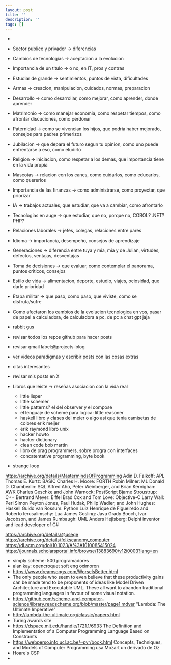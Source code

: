 ```yaml
---
layout: post
title: ''
description: ''
tags: []
---
```


*
* Sector publico y privador -> diferencias
* Cambios de tecnologias -> aceptacion a la evolucion
* Importancia de un titulo -> o no, en IT, pros y contras
* Estudiar de grande -> sentimientos, puntos de vista, dificultades
* Armas -> creacion, manipulacion, cuidados, normas, preparacion
* Desarrollo -> como desarrollar, como mejorar, como aprender, donde aprender
* Matrimonio -> como manejar economia, como respetar tiempos, como afrontar discuciones, como perdonar
* Paternidad -> como se vivencian los hijos, que podria haber mejorado, consejos para padres primerizos
* Jubilacion -> que depara el futuro segun tu opinion, como uno puede enfrentarse a eso, como eludirlo
* Religion -> iniciacion, como respetar a los demas, que importancia tiene en la vida propia
* Mascotas -> relacion con los canes, como cuidarlos, como educarlos, como quererlos
* Importancia de las finanzas -> como administrarse, como proyectar, que priorizar
* IA -> trabajos actuales, que estudiar, que va a cambiar, como afrontarlo
* Tecnologias en auge -> que estudiar, que no, porque no, COBOL? .NET? PHP?
* Relaciones laborales -> jefes, colegas, relaciones entre pares
* Idioma -> importancia, desempeño, consejos de aprendizaje
* Generaciones -> diferencia entre tuya y mia, mia y de Julian, virtudes, defectos, ventajas, desventajas
* Toma de decisiones -> que evaluar, como contemplar el panorama, puntos criticos, consejos
* Estilo de vida -> alimentacion, deporte, estudio, viajes, ociosidad, que darle prioridad
* Etapa militar -> que paso, como paso, que viviste, como se disfruta/sufre
* Como afectaron los cambios de la evolucion tecnologica en vos, pasar de papel a calculadora, de calculadora a pc, de pc a chat gpt jaja
* rabbit gus
* revisar todos los repos github para hacer posts
* revisar gmail label:@projects-blog
* ver videos paradigmas y escribir posts con las cosas extras
* citas interesantes
* revisar mis posts en X

* Libros que leiste -> reseñas asociacion con la vida real
  * little lisper
  * little schemer
  * little patterns? el del observer y el compose
  * el lenguaje de scheme para logica: little reasoner
  * haskell libro y clases del meier o algo asi que tenia camisetas de colores erik meijer
  * erik raymond libro unix
  * hacker howto
  * hacker dictionary
  * clean code bob martin
  * libro de prag programmers, sobre progra con interfaces
  * concatentative programming, byte book

* strange loop


https://archive.org/details/MastermindsOfProgramming
Adin D. Falkoff: APL
Thomas E. Kurtz: BASIC
Charles H. Moore: FORTH
Robin Milner: ML
Donald D. Chamberlin: SQL
Alfred Aho, Peter Weinberger, and Brian Kernighan: AWK
Charles Geschke and John Warnock: PostScript
Bjarne Stroustrup: C++
Bertrand Meyer: Eiffel
Brad Cox and Tom Love: Objective-C
Larry Wall: Perl
Simon Peyton Jones, Paul Hudak, Philip Wadler, and John Hughes: Haskell
Guido van Rossum: Python
Luiz Henrique de Figueiredo and Roberto Ierusalimschy: Lua
James Gosling: Java
Grady Booch, Ivar Jacobson, and James Rumbaugh: UML
Anders Hejlsberg: Delphi inventor and lead developer of C#

https://archive.org/details/@usege
https://archive.org/details/folkscanomy_computer
https://dl.acm.org/doi/10.1023/A%3A1010085415024
https://journals.scholarsportal.info/browse/13883690/v12i0003?lang=en


* simply scheme: 500 programadores
* alan kay: opencroquet soft eng oximoron
* https://www.dreamsongs.com/WorseIsBetter.html
* The only people who seem to even believe that these productivity gains can be made tend to be proponents of ideas like Model Driven Architecture and Executable UML. These all want to abandon traditional programming languages in favour of some visual notation.
* https://github.com/scheme-and-computer-science/library.readscheme.org/blob/master/page1.mdver  "Lambda: The Ultimate Imperative"
* http://lambda-the-ultimate.org/classic/papers.html
* Turing awards site
* https://dspace.mit.edu/handle/1721.1/6933 The Definition and Implementation of a Computer Programming Language Based on Constraints
* https://webperso.info.ucl.ac.be/~pvr/book.html Concepts, Techniques, and Models of Computer Programming
usa Mozart un derivado de Oz
* Hoare's CSP
*
